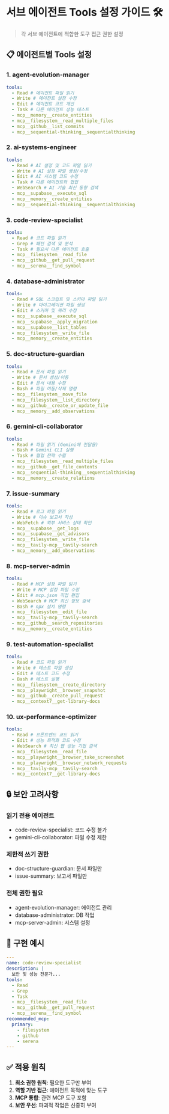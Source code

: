 # 서브 에이전트 Tools 설정 가이드 🛠️

> 각 서브 에이전트에 적합한 도구 접근 권한 설정

## 📋 에이전트별 Tools 설정

### 1. agent-evolution-manager

```yaml
tools:
  - Read # 에이전트 파일 읽기
  - Write # 에이전트 설정 수정
  - Edit # 에이전트 코드 개선
  - Task # 다른 에이전트 성능 테스트
  - mcp__memory__create_entities
  - mcp__filesystem__read_multiple_files
  - mcp__github__list_commits
  - mcp__sequential-thinking__sequentialthinking
```

### 2. ai-systems-engineer

```yaml
tools:
  - Read # AI 설정 및 코드 파일 읽기
  - Write # AI 설정 파일 생성/수정
  - Edit # AI 시스템 코드 수정
  - Task # 다른 에이전트와 협업
  - WebSearch # AI 기술 최신 동향 검색
  - mcp__supabase__execute_sql
  - mcp__memory__create_entities
  - mcp__sequential-thinking__sequentialthinking
```

### 3. code-review-specialist

```yaml
tools:
  - Read # 코드 파일 읽기
  - Grep # 패턴 검색 및 분석
  - Task # 필요시 다른 에이전트 호출
  - mcp__filesystem__read_file
  - mcp__github__get_pull_request
  - mcp__serena__find_symbol
```

### 4. database-administrator

```yaml
tools:
  - Read # SQL 스크립트 및 스키마 파일 읽기
  - Write # 마이그레이션 파일 생성
  - Edit # 스키마 및 쿼리 수정
  - mcp__supabase__execute_sql
  - mcp__supabase__apply_migration
  - mcp__supabase__list_tables
  - mcp__filesystem__write_file
  - mcp__memory__create_entities
```

### 5. doc-structure-guardian

```yaml
tools:
  - Read # 문서 파일 읽기
  - Write # 문서 생성/이동
  - Edit # 문서 내용 수정
  - Bash # 파일 이동/삭제 명령
  - mcp__filesystem__move_file
  - mcp__filesystem__list_directory
  - mcp__github__create_or_update_file
  - mcp__memory__add_observations
```

### 6. gemini-cli-collaborator

```yaml
tools:
  - Read # 파일 읽기 (Gemini에 전달용)
  - Bash # Gemini CLI 실행
  - Task # 협업 전략 수립
  - mcp__filesystem__read_multiple_files
  - mcp__github__get_file_contents
  - mcp__sequential-thinking__sequentialthinking
  - mcp__memory__create_relations
```

### 7. issue-summary

```yaml
tools:
  - Read # 로그 파일 읽기
  - Write # 이슈 보고서 작성
  - WebFetch # 외부 서비스 상태 확인
  - mcp__supabase__get_logs
  - mcp__supabase__get_advisors
  - mcp__filesystem__write_file
  - mcp__tavily-mcp__tavily-search
  - mcp__memory__add_observations
```

### 8. mcp-server-admin

```yaml
tools:
  - Read # MCP 설정 파일 읽기
  - Write # MCP 설정 파일 수정
  - Edit # mcp.json 직접 편집
  - WebSearch # MCP 최신 정보 검색
  - Bash # npx 설치 명령
  - mcp__filesystem__edit_file
  - mcp__tavily-mcp__tavily-search
  - mcp__github__search_repositories
  - mcp__memory__create_entities
```

### 9. test-automation-specialist

```yaml
tools:
  - Read # 코드 파일 읽기
  - Write # 테스트 파일 생성
  - Edit # 테스트 코드 수정
  - Bash # 테스트 실행
  - mcp__filesystem__create_directory
  - mcp__playwright__browser_snapshot
  - mcp__github__create_pull_request
  - mcp__context7__get-library-docs
```

### 10. ux-performance-optimizer

```yaml
tools:
  - Read # 프론트엔드 코드 읽기
  - Edit # 성능 최적화 코드 수정
  - WebSearch # 최신 웹 성능 기법 검색
  - mcp__filesystem__read_file
  - mcp__playwright__browser_take_screenshot
  - mcp__playwright__browser_network_requests
  - mcp__tavily-mcp__tavily-search
  - mcp__context7__get-library-docs
```

## 🔒 보안 고려사항

### 읽기 전용 에이전트

- code-review-specialist: 코드 수정 불가
- gemini-cli-collaborator: 파일 수정 제한

### 제한적 쓰기 권한

- doc-structure-guardian: 문서 파일만
- issue-summary: 보고서 파일만

### 전체 권한 필요

- agent-evolution-manager: 에이전트 관리
- database-administrator: DB 작업
- mcp-server-admin: 시스템 설정

## 📝 구현 예시

```yaml
---
name: code-review-specialist
description: |
  보안 및 성능 전문가...
tools:
  - Read
  - Grep
  - Task
  - mcp__filesystem__read_file
  - mcp__github__get_pull_request
  - mcp__serena__find_symbol
recommended_mcp:
  primary:
    - filesystem
    - github
    - serena
---
```

## ✅ 적용 원칙

1. **최소 권한 원칙**: 필요한 도구만 부여
2. **역할 기반 접근**: 에이전트 목적에 맞는 도구
3. **MCP 통합**: 관련 MCP 도구 포함
4. **보안 우선**: 파괴적 작업은 신중히 부여
